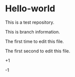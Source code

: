 # Hello-world
This is a test repository.


This is branch information.


The first time to edit this file.

The first second to edit this file.


+1


-1